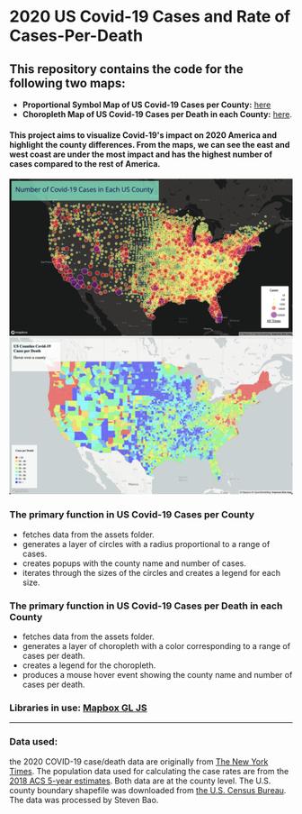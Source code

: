 # 2020 US Covid-19 Cases and Rate of Cases-Per-Death

## This repository contains the code for the following two maps:
-  **Proportional Symbol Map of US Covid-19 Cases per County:** [here](https://tj717.github.io/2020-US-Covid-19-Cases-and-Rate-of-Cases-Per-Death/map2.html)
-  **Choropleth Map of US Covid-19 Cases per Death in each County:** [here](https://tj717.github.io/2020-US-Covid-19-Cases-and-Rate-of-Cases-Per-Death/map1.html).

#### This project aims to visualize Covid-19's impact on 2020 America and highlight the county differences. From the maps, we can see the east and west coast are under the most impact and has the highest number of cases compared to the rest of America.
![Map of US Covid-19 Cases per County](img/cases.png)
![Map of US Covid-19 Cases per Death in each County](img/rates.png)

### The primary function in US Covid-19 Cases per County
- fetches data from the assets folder.
- generates a layer of circles with a radius proportional to a range of cases.
- creates popups with the county name and number of cases.
- iterates through the sizes of the circles and creates a legend for each size.

### The primary function in US Covid-19 Cases per Death in each County
- fetches data from the assets folder.
- generates a layer of choropleth with a color corresponding to a range of cases per death.
- creates a legend for the choropleth.
- produces a mouse hover event showing the county name and number of cases per death.



### Libraries in use: [Mapbox GL JS](https://docs.mapbox.com/mapbox-gl-js/api/)
---
### Data used: 
the 2020 COVID-19 case/death data are originally from [The New York Times](https://github.com/nytimes/covid-19-data/blob/43d32dde2f87bd4dafbb7d23f5d9e878124018b8/live/us-counties.csv). The population data used for calculating the case rates are from the [2018 ACS 5-year estimates](https://data.census.gov/cedsci/table?g=0100000US.050000&d=ACS%205-Year%20Estimates%20Data%20Profiles&tid=ACSDP5Y2018.DP05&hidePreview=true). Both data are at the county level. The U.S. county boundary shapefile was downloaded from [the U.S. Census Bureau](https://www.census.gov/geographies/mapping-files/time-series/geo/carto-boundary-file.html). The data was processed by Steven Bao.